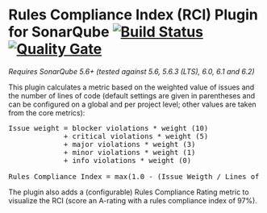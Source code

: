 # Rules Compliance Index (RCI) Plugin for SonarQube [![Build Status](https://travis-ci.org/willemsrb/sonar-rci-plugin.svg?branch=master)](https://travis-ci.org/willemsrb/sonar-rci-plugin) [![Quality Gate](https://sonarqube.com/api/badges/gate?key=nl.future-edge.sonarqube.plugins:sonar-rci-plugin)](https://sonarqube.com/dashboard/index?id=nl.future-edge.sonarqube.plugins%3Asonar-rci-plugin)
*Requires SonarQube 5.6+ (tested against 5.6, 5.6.3 (LTS), 6.0, 6.1 and 6.2)*

This plugin calculates a metric based on the weighted value of issues and the number of lines of code (default settings are given in parentheses and can be configured on a global and per project level; other values are taken from the core metrics):

<pre>Issue weight = blocker violations &ast; weight (10)
             &plus; critical violations &ast; weight (5)
             &plus; major violations &ast; weight (3)
             &plus; minor violations &ast; weight (1)
             &plus; info violations &ast; weight (0)

Rules Compliance Index = max(1.0 - (Issue Weigth / Lines of Code) * 100, 0)</pre>

The plugin also adds a (configurable) Rules Compliance Rating metric to visualize the RCI (score an A-rating with a rules compliance index of 97%).